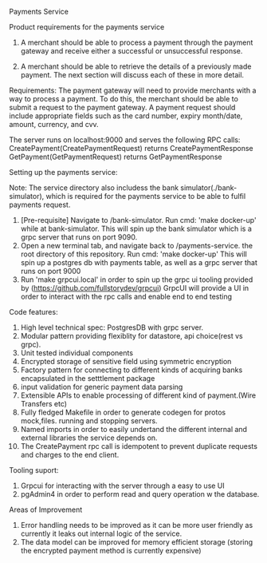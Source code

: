 Payments Service

Product requirements for the payments service

1. A merchant should be able to process a payment through the payment gateway and receive either a successful or unsuccessful response. 

2. A merchant should be able to retrieve the details of a previously made payment. The next section will discuss each of these in more detail.

Requirements:
The payment gateway will need to provide merchants with a way to process a payment. To do this, the merchant should be able to submit a request to the payment gateway. A payment request should include appropriate fields such as the card number, expiry month/date, amount, currency, and cvv.

The server runs on localhost:9000 and serves the following RPC calls:
    CreatePayment(CreatePaymentRequest) returns CreatePaymentResponse
    GetPayment(GetPaymentRequest) returns GetPaymentResponse


Setting up the payments service: 

Note: The service directory also includess the bank simulator(./bank-simulator), which is required for the payments service to be able to fulfil payments request. 

1. [Pre-requisite] Navigate to /bank-simulator. Run cmd: 'make docker-up' while at bank-simulator. 
    This will spin up the bank simulator which is a grpc server that runs on port 9090.
2. Open a new terminal tab, and navigate back to /payments-service. the root directory of this repository. Run cmd: 'make docker-up'
    This will spin up a postgres db with payments table, as well as a grpc server that runs on port 9000
3. Run 'make grpcui.local' in order to spin up the grpc ui tooling provided by (https://github.com/fullstorydev/grpcui)
    GrpcUI will provide a UI in order to interact with the rpc calls and enable end to end testing


Code features:

1. High level technical spec: PostgresDB with grpc server. 
2. Modular pattern providing flexiblity for datastore, api choice(rest vs grpc).
3. Unit tested individual components
4. Encrypted storage of sensitive field using symmetric encryption
5. Factory pattern for connecting to different kinds of acquiring banks encapsulated in the setttlement package
6. input validation for generic payment data parsing
7. Extensible APIs to enable processing of different kind of payment.(Wire Transfers etc)
8. Fully fledged Makefile in order to generate codegen for protos mock,files. running and stopping servers.
9. Named imports in order to easily undertand the different internal and external libraries the service depends on. 
10. The CreatePayment rpc call is idempotent to prevent duplicate requests and charges to the end client.


Tooling suport:

1. Grpcui for interacting with the server through a easy to use UI
2. pgAdmin4 in order to perform read and query operation w the database. 


Areas of Improvement
1. Error handling needs to be improved as it can be more user friendly as currently it leaks out internal logic of the service. 
2. The data model can be improved for memory efficient storage (storing the encrypted payment method is currently expensive)
